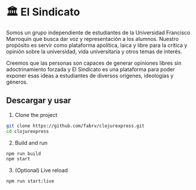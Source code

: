 # 🏛️ El Sindicato
Somos un grupo independiente de estudiantes de la Universidad Francisco Marroquín que busca dar voz y representación a los alumnos. Nuestro propósito es servir como plataforma apolítica, laica y libre para la crítica y opinión sobre la universidad, vida universitaria y otros temas de interés.
  
Creemos que las personas son capaces de generar opiniones libres sin adoctrinamiento forzada y El Sindicato es una plataforma para poder exponer esas ideas a estudiantes de diversos orígenes, ideologías y géneros.

## Descargar y usar
1. Clone the project
```bash
git clone https://github.com/fabrv/clojurexpress.git
cd clojurexpress
```
2. Build and run
```bash
npm run build
npm start
```

3. (Optional) Live reload
```bash
npm run start:live
```